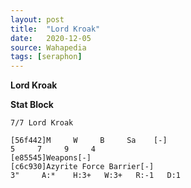 ```yaml
---
layout: post
title:  "Lord Kroak"
date:   2020-12-05
source: Wahapedia
tags: [seraphon]
---
```


**Lord Kroak**

**Stat Block**
```
7/7 Lord Kroak
```

```
[56f442]M     W     B     Sa    [-]
5     7     9     4     
[e85545]Weapons[-]
[c6c930]Azyrite Force Barrier[-]
3"     A:*    H:3+   W:3+   R:-1   D:1   
```


